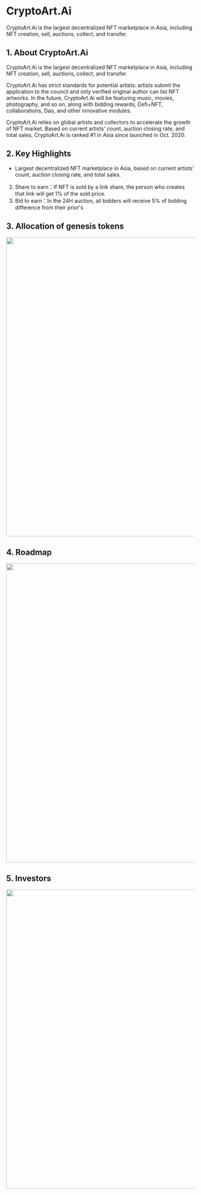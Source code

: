 # CryptoArt.Ai

CryptoArt.Ai is the largest decentralized NFT marketplace in Asia, including NFT creation, sell, auctions, collect, and transfer.



## 1. About CryptoArt.Ai

CryptoArt.Ai is the largest decentralized NFT marketplace in Asia, including NFT creation, sell, auctions, collect, and transfer. 

CryptoArt.Ai has strict standards for potential artists: artists submit the application to the council and only verified original author can list NFT artworks. In the future, CryptoArt.Ai will be featuring music, movies, photography, and so on, along with bidding rewards, Defi+NFT, collaborations, Dao, and other innovative modules.

CryptoArt.Ai relies on global artists and collectors to accelerate the growth of NFT market. Based on current artists' count, auction closing rate, and total sales, CryptoArt.Ai is ranked #1 in Asia since launched in Oct. 2020.



## 2. Key Highlights

- Largest decentralized NFT marketplace in Asia, based on current artists' count, auction closing rate, and total sales.
2. Share to earn：If NFT is sold by a link share, the person who creates that link will get 1% of the sold price.
3. Bid to earn：In the 24H auction, all bidders will receive 5% of bidding difference from their prior's



## 3. Allocation of genesis tokens

<img src="https://ic-market-projects.solv.finance/images/CART/CryptoArt Allocation.jpg" width="800px" style="margin: 0 auto;" />







## 4. Roadmap



<img src="https://ic-market-projects.solv.finance/images/CART/CryptoArt Roadmap.jpg" width="800px" style="margin: 0 auto;" />





## 5. Investors

<img src="https://ic-market-projects.solv.finance/images/CART/CryptoArt Investors.jpg" width="800px" style="margin: 0 auto;" />





